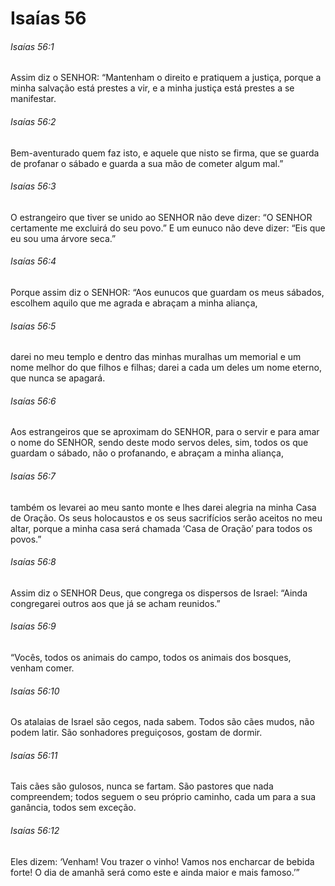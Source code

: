 # Isaías 56

###### Isaías 56:1

Assim diz o SENHOR: “Mantenham o direito e pratiquem a justiça, porque a minha salvação está prestes a vir, e a minha justiça está prestes a se manifestar.

###### Isaías 56:2

Bem-aventurado quem faz isto, e aquele que nisto se firma, que se guarda de profanar o sábado e guarda a sua mão de cometer algum mal.”

###### Isaías 56:3

O estrangeiro que tiver se unido ao SENHOR não deve dizer: “O SENHOR certamente me excluirá do seu povo.” E um eunuco não deve dizer: “Eis que eu sou uma árvore seca.”

###### Isaías 56:4

Porque assim diz o SENHOR: “Aos eunucos que guardam os meus sábados, escolhem aquilo que me agrada e abraçam a minha aliança,

###### Isaías 56:5

darei no meu templo e dentro das minhas muralhas um memorial e um nome melhor do que filhos e filhas; darei a cada um deles um nome eterno, que nunca se apagará.

###### Isaías 56:6

Aos estrangeiros que se aproximam do SENHOR, para o servir e para amar o nome do SENHOR, sendo deste modo servos deles, sim, todos os que guardam o sábado, não o profanando, e abraçam a minha aliança,

###### Isaías 56:7

também os levarei ao meu santo monte e lhes darei alegria na minha Casa de Oração. Os seus holocaustos e os seus sacrifícios serão aceitos no meu altar, porque a minha casa será chamada ‘Casa de Oração’ para todos os povos.”

###### Isaías 56:8

Assim diz o SENHOR Deus, que congrega os dispersos de Israel: “Ainda congregarei outros aos que já se acham reunidos.”

###### Isaías 56:9

“Vocês, todos os animais do campo, todos os animais dos bosques, venham comer.

###### Isaías 56:10

Os atalaias de Israel são cegos, nada sabem. Todos são cães mudos, não podem latir. São sonhadores preguiçosos, gostam de dormir.

###### Isaías 56:11

Tais cães são gulosos, nunca se fartam. São pastores que nada compreendem; todos seguem o seu próprio caminho, cada um para a sua ganância, todos sem exceção.

###### Isaías 56:12

Eles dizem: ‘Venham! Vou trazer o vinho! Vamos nos encharcar de bebida forte! O dia de amanhã será como este e ainda maior e mais famoso.’”

